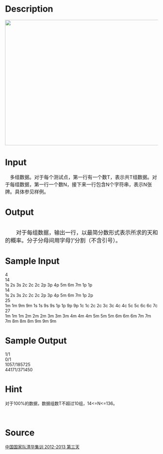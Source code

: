 
# Description

<div class="content"><p><img height="413" alt="" width="911" src="/source/bzoj/2963/img/aHR0cHM6Ly9seWRzeS5jb20vSnVkZ2VPbmxpbmUvdXBsb2FkLzIwMTIxMi8xMSg3KS5qcGc=.jpg"/></p></div>

# Input

<div class="content"><p><span style="font-size: medium">　多组数据。对于每个测试点，第一行有一个数T，表示共T组数据。对于每组数据，第一行一个数N，接下来一行包含N个字符串，表示N张牌。具体参见样例。<br/>
</span></p></div>

# Output

<div class="content"><p><br/>
<font size="4">　　对于每组数据，输出一行，以最简分数形式表示所求的天和的概率。分子分母间用字母’/’分割（不含引号）。<br/>
</font></p></div>

# Sample Input

<div class="content"><span class="sampledata">4<br/>
14<br/>
1s 2s 3s 2c 2c 2c 2p 3p 4p 5m 6m 7m 1p 1p<br/>
14<br/>
1s 2s 3s 2c 2c 2c 2p 3p 4p 5m 6m 7m 1p 2p<br/>
25<br/>
1m 1m 9m 9m 1s 1s 9s 9s 1p 1p 9p 9p 1c 1c 2c 2c 3c 3c 4c 4c 5c 5c 6c 6c 7c<br/>
27<br/>
1m 1m 1m 2m 2m 2m 3m 3m 3m 4m 4m 4m 5m 5m 5m 6m 6m 6m 7m 7m 7m 8m 8m 8m 9m 9m 9m<br/>
</span></div>

# Sample Output

<div class="content"><span class="sampledata">1/1<br/>
0/1<br/>
1057/185725<br/>
44171/371450<br/>
</span></div>

# Hint

<div class="content"><p></p><p>对于100%的数据，数据组数T不超过10组，14&lt;=N&lt;=136。</p><br/>
<p></p><p></p></div>

# Source

<div class="content"><p><a href="problemset.php?search=中国国家队清华集训 2012-2013 第三天">中国国家队清华集训 2012-2013 第三天</a></p></div>


